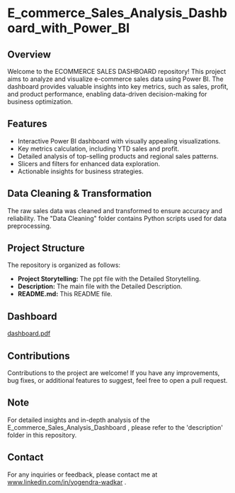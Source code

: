 # E_commerce_Sales_Analysis_Dashboard_with_Power_BI
 
## Overview

Welcome to the ECOMMERCE SALES DASHBOARD repository! This project aims to analyze and visualize e-commerce sales data using Power BI. The dashboard provides valuable insights into key metrics, such as sales, profit, and product performance, enabling data-driven decision-making for business optimization.

## Features

- Interactive Power BI dashboard with visually appealing visualizations.
- Key metrics calculation, including YTD sales and profit.
- Detailed analysis of top-selling products and regional sales patterns.
- Slicers and filters for enhanced data exploration.
- Actionable insights for business strategies.


## Data Cleaning & Transformation

The raw sales data was cleaned and transformed to ensure accuracy and reliability. The "Data Cleaning" folder contains Python scripts used for data preprocessing.

## Project Structure
The repository is organized as follows:
- **Project Storytelling:** The ppt file with the Detailed  Storytelling.
- **Description:** The main file with the Detailed Description.
- **README.md:** This README file.

## Dashboard
[dashboard.pdf](https://github.com/Yogendra-Wadkar/E_commerce_Sales_Analysis_Dashboard_with_Power_BI/files/12136375/dashboard.pdf)



## Contributions

Contributions to the project are welcome! If you have any improvements, bug fixes, or additional features to suggest, feel free to open a pull request.

## Note 
For detailed insights and in-depth analysis of the E_commerce_Sales_Analysis_Dashboard , please refer to the 'description' folder in this repository.

## Contact

For any inquiries or feedback, please contact me at www.linkedin.com/in/yogendra-wadkar .
